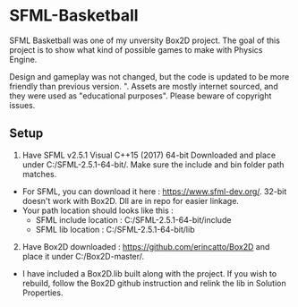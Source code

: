 # SFML-Basketball

SFML Basketball was one of my unversity Box2D project. 
The goal of this project is to show what kind of possible games to make with Physics Engine. 

Design and gameplay was not changed, but the code is updated to be more friendly than previous version. ".
Assets are mostly internet sourced, and they were used as "educational purposes". Please beware of copyright issues. 

Setup
---
1. Have SFML v2.5.1 Visual C++15 (2017) 64-bit Downloaded and place under C:/SFML-2.5.1-64-bit/. Make sure the include and bin folder path matches. 
- For SFML, you can download it here : https://www.sfml-dev.org/. 32-bit doesn't work with Box2D. Dll are in repo for easier linkage.
- Your path location should looks like this : 
  - SFML include location : C:/SFML-2.5.1-64-bit/include
  - SFML lib location : C:/SFML-2.5.1-64-bit/lib

2. Have Box2D downloaded : https://github.com/erincatto/Box2D and place it under C:/Box2D-master/. 
- I have included a Box2D.lib built along with the project. If you wish to rebuild, follow the Box2D github instruction and relink the lib in Solution Properties. 
